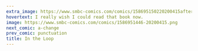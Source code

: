 ```yaml
---
extra_image: https://www.smbc-comics.com/comics/158695150220200415after.png
hovertext: I really wish I could read that book now.
image: https://www.smbc-comics.com/comics/1586951446-20200415.png
next_comic: a-change
prev_comic: punctuation
title: In the Loop
---
```


